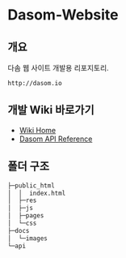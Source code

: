 # Dasom-Website

## 개요
다솜 웹 사이트 개발용 리포지토리.
```url
http://dasom.io
```

## 개발 Wiki 바로가기
* [Wiki Home](https://github.com/KHU-Dasom/Dasom-Website-wiki/Home)
* [Dasom API Reference](https://github.com/KHU-Dasom/Dasom-Website-wiki/Rest-API)

## 폴더 구조
```sh
├─public_html
│  │  index.html
│  ├─res
│  ├─js
│  ├─pages
│  └─css
├─docs
│  └─images
└─api
```